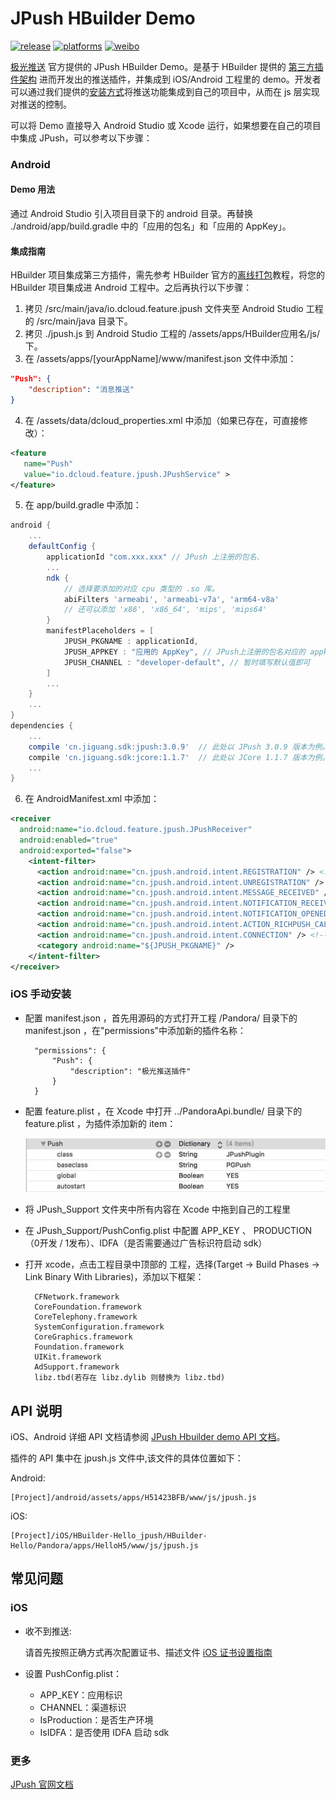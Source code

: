 # JPush HBuilder Demo

[![release](https://img.shields.io/badge/release-1.0.0-blue.svg)](https://github.com/jpush/jpush-hbuilder-demo/releases)
[![platforms](https://img.shields.io/badge/platforms-iOS%7CAndroid-lightgrey.svg)](https://github.com/jpush/jpush-hbuilder-demo)
[![weibo](https://img.shields.io/badge/weibo-JPush-blue.svg)](http://weibo.com/jpush?refer_flag=1001030101_&is_all=1)

[极光推送](https://www.jiguangh.cn/) 官方提供的 JPush HBuilder Demo。是基于 HBuilder 提供的 [第三方插件架构](http://ask.dcloud.net.cn/docs/#http://ask.dcloud.net.cn/article/66) 进而开发出的推送插件，并集成到 iOS/Android 工程里的 demo。开发者可以通过我们提供的[安装方式](#install)将推送功能集成到自己的项目中，从而在 js 层实现对推送的控制。

可以将 Demo 直接导入 Android Studio 或 Xcode 运行，如果想要在自己的项目中集成 JPush，可以参考以下步骤：

### Android

#### Demo 用法

通过 Android Studio 引入项目目录下的 android 目录。再替换 ./android/app/build.gradle 中的「应用的包名」和「应用的 AppKey」。

#### 集成指南

HBuilder 项目集成第三方插件，需先参考 HBuilder 官方的[离线打包](https://ask.dcloud.net.cn/article/924)教程，将您的 HBuilder 项目集成进 Android 工程中。之后再执行以下步骤：
1. 拷贝 /src/main/java/io.dcloud.feature.jpush 文件夹至 Android Studio 工程的 /src/main/java 目录下。
2. 拷贝 ./jpush.js 到 Android Studio 工程的 /assets/apps/HBuilder应用名/js/ 下。
3. 在 /assets/apps/[yourAppName]/www/manifest.json 文件中添加：

```json
"Push": {
    "description": "消息推送"
}
```

4. 在 /assets/data/dcloud_properties.xml 中添加（如果已存在，可直接修改）：
 ```xml
<feature
    name="Push"
    value="io.dcloud.feature.jpush.JPushService" >
</feature>
```

5. 在 app/build.gradle 中添加：
```groovy
android {
    ...
    defaultConfig {
        applicationId "com.xxx.xxx" // JPush 上注册的包名.
        ...
        ndk {
            // 选择要添加的对应 cpu 类型的 .so 库。
            abiFilters 'armeabi', 'armeabi-v7a', 'arm64-v8a'
            // 还可以添加 'x86', 'x86_64', 'mips', 'mips64'
        }
        manifestPlaceholders = [
            JPUSH_PKGNAME : applicationId,
            JPUSH_APPKEY : "应用的 AppKey", // JPush上注册的包名对应的 appkey
            JPUSH_CHANNEL : "developer-default", // 暂时填写默认值即可
        ]
        ...
    }
    ...
}
dependencies {
    ...
    compile 'cn.jiguang.sdk:jpush:3.0.9'  // 此处以 JPush 3.0.9 版本为例。
    compile 'cn.jiguang.sdk:jcore:1.1.7'  // 此处以 JCore 1.1.7 版本为例。
    ...
}
```

6. 在 AndroidManifest.xml 中添加：

```xml
<receiver
  android:name="io.dcloud.feature.jpush.JPushReceiver"
  android:enabled="true"
  android:exported="false">
    <intent-filter>
      <action android:name="cn.jpush.android.intent.REGISTRATION" /> <!-- Required 用户注册SDK的 intent -->
      <action android:name="cn.jpush.android.intent.UNREGISTRATION" />
      <action android:name="cn.jpush.android.intent.MESSAGE_RECEIVED" /> <!-- Required 用户接收SDK消息的 intent -->
      <action android:name="cn.jpush.android.intent.NOTIFICATION_RECEIVED" /> <!-- Required 用户接收SDK通知栏信息的 intent -->
      <action android:name="cn.jpush.android.intent.NOTIFICATION_OPENED" /> <!-- Required 用户打开自定义通知栏的 intent -->
      <action android:name="cn.jpush.android.intent.ACTION_RICHPUSH_CALLBACK" /> <!-- Optional 用户接受 Rich Push Javascript 回调函数的intent -->
      <action android:name="cn.jpush.android.intent.CONNECTION" /> <!-- 接收网络变化 连接/断开 since 1.6.3 -->
      <category android:name="${JPUSH_PKGNAME}" />
    </intent-filter>
</receiver>
```

### iOS 手动安装
- 配置 manifest.json ，首先用源码的方式打开工程 /Pandora/ 目录下的 manifest.json ，在"permissions"中添加新的插件名称：

        "permissions": {
            "Push": {
        		"description": "极光推送插件"
        	}
        }

- 配置 feature.plist ，在 Xcode 中打开 ../PandoraApi.bundle/ 目录下的 feature.plist ，为插件添加新的 item：

	![feature.plist](iOS/doc_res/res_01.jpg)

- 将 JPush_Support 文件夹中所有内容在 Xcode 中拖到自己的工程里

- 在 JPush_Support/PushConfig.plist 中配置 APP_KEY 、 PRODUCTION（0开发 / 1发布）、IDFA（是否需要通过广告标识符启动 sdk）

- 打开 xcode，点击工程目录中顶部的 工程，选择(Target -> Build Phases -> Link Binary With Libraries)，添加以下框架：

		CFNetwork.framework
		CoreFoundation.framework
		CoreTelephony.framework
		SystemConfiguration.framework
		CoreGraphics.framework
		Foundation.framework
		UIKit.framework
		AdSupport.framework
		libz.tbd(若存在 libz.dylib 则替换为 libz.tbd)

## API 说明

iOS、Android 详细 API 文档请参阅 [JPush Hbuilder demo API 文档](API.md)。

插件的 API 集中在 jpush.js 文件中,该文件的具体位置如下：

Android:

	[Project]/android/assets/apps/H51423BFB/www/js/jpush.js

iOS:

	[Project]/iOS/HBuilder-Hello_jpush/HBuilder-Hello/Pandora/apps/HelloH5/www/js/jpush.js


## 常见问题

### iOS

- 收不到推送:

	请首先按照正确方式再次配置证书、描述文件
	[iOS 证书设置指南](http://docs.jpush.io/client/ios_tutorials/#ios_1)

- 设置 PushConfig.plist：

	- APP_KEY：应用标识
	- CHANNEL：渠道标识
	- IsProduction：是否生产环境
	- IsIDFA：是否使用 IDFA 启动 sdk


### 更多

 [JPush 官网文档](http://docs.jiguang.cn/)
